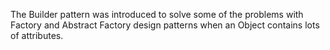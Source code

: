 The Builder pattern was introduced to solve some of the problems with Factory and Abstract Factory design patterns when an Object contains lots of attributes.